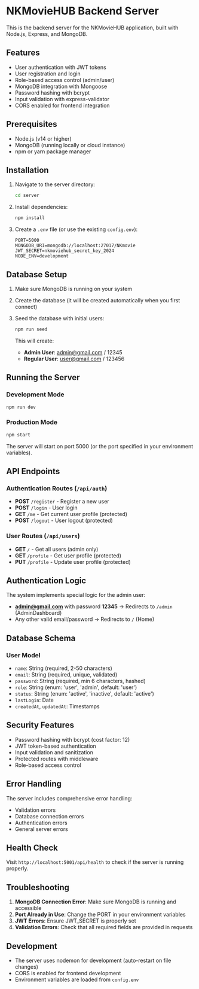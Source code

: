 # NKMovieHUB Backend Server

This is the backend server for the NKMovieHUB application, built with Node.js, Express, and MongoDB.

## Features

- User authentication with JWT tokens
- User registration and login
- Role-based access control (admin/user)
- MongoDB integration with Mongoose
- Password hashing with bcrypt
- Input validation with express-validator
- CORS enabled for frontend integration

## Prerequisites

- Node.js (v14 or higher)
- MongoDB (running locally or cloud instance)
- npm or yarn package manager

## Installation

1. Navigate to the server directory:
   ```bash
   cd server
   ```

2. Install dependencies:
   ```bash
   npm install
   ```

3. Create a `.env` file (or use the existing `config.env`):
   ```env
   PORT=5000
   MONGODB_URI=mongodb://localhost:27017/NKmovie
   JWT_SECRET=nkmoviehub_secret_key_2024
   NODE_ENV=development
   ```

## Database Setup

1. Make sure MongoDB is running on your system
2. Create the database (it will be created automatically when you first connect)
3. Seed the database with initial users:

   ```bash
   npm run seed
   ```

   This will create:
   - **Admin User**: admin@gmail.com / 12345
   - **Regular User**: user@gmail.com / 123456

## Running the Server

### Development Mode
```bash
npm run dev
```

### Production Mode
```bash
npm start
```

The server will start on port 5000 (or the port specified in your environment variables).

## API Endpoints

### Authentication Routes (`/api/auth`)

- **POST** `/register` - Register a new user
- **POST** `/login` - User login
- **GET** `/me` - Get current user profile (protected)
- **POST** `/logout` - User logout (protected)

### User Routes (`/api/users`)

- **GET** `/` - Get all users (admin only)
- **GET** `/profile` - Get user profile (protected)
- **PUT** `/profile` - Update user profile (protected)

## Authentication Logic

The system implements special logic for the admin user:

- **admin@gmail.com** with password **12345** → Redirects to `/admin` (AdminDashboard)
- Any other valid email/password → Redirects to `/` (Home)

## Database Schema

### User Model
- `name`: String (required, 2-50 characters)
- `email`: String (required, unique, validated)
- `password`: String (required, min 6 characters, hashed)
- `role`: String (enum: 'user', 'admin', default: 'user')
- `status`: String (enum: 'active', 'inactive', default: 'active')
- `lastLogin`: Date
- `createdAt`, `updatedAt`: Timestamps

## Security Features

- Password hashing with bcrypt (cost factor: 12)
- JWT token-based authentication
- Input validation and sanitization
- Protected routes with middleware
- Role-based access control

## Error Handling

The server includes comprehensive error handling:
- Validation errors
- Database connection errors
- Authentication errors
- General server errors

## Health Check

Visit `http://localhost:5001/api/health` to check if the server is running properly.

## Troubleshooting

1. **MongoDB Connection Error**: Make sure MongoDB is running and accessible
2. **Port Already in Use**: Change the PORT in your environment variables
3. **JWT Errors**: Ensure JWT_SECRET is properly set
4. **Validation Errors**: Check that all required fields are provided in requests

## Development

- The server uses nodemon for development (auto-restart on file changes)
- CORS is enabled for frontend development
- Environment variables are loaded from `config.env` 